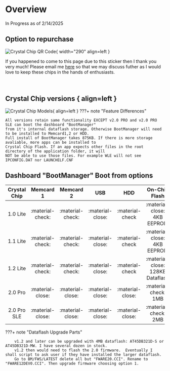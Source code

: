 # Overview

In Progress as of 2/14/2025

## Option to repurchase

![Crystal Chip QR Code](https://ps2modchiptutorials.com/crystal-chips/Crystal_Chip_QR_Code.png){ width="290" align=left }

If you happened to come to this page due 
to this sticker then I thank you very much! 
Please email me [here](mailto:info@ps2modchiptutorials.com) so that 
we may discuss futher as I would love to keep these
chips in the hands of enthusiasts.
<br>
<br>
<br>


## Crystal Chip versions { align=left }
    
![Crystal Chip Models](https://ps2modchiptutorials.com/crystal-chips/cc-site-backup/img/cc_hw_history.gif){ align=left }
???+ note "Feature Differences"
    
    All versions retain same functionality EXCEPT v2.0 PRO and v2.0 PRO SLE can boot the dashboard "BootManager"
    from it's internal dataflash storage. Otherwise BootManager will need to be installed to Memcard1,2 or HDD. 
    Full install of BootManager takes 875KB. If there is more storage avaliable, more apps can be installed to 
    Crystal Chip Flash. If an app expects other files in the root directory of the application folder, it will 
    NOT be able to use those files. For example WLE will not see IPCONFIG.DAT nor LAUNCHELF.CNF


## Dashboard "BootManager" Boot from options
| Crystal Chip | Memcard 1        | Memcard 2        | USB              | HDD              | On-Chip Flash                    |
| :----------: | :--------------: | :--------------: | :--------------: | :--------------: | :------------------------------: |
| 1.0 Lite     | :material-check: | :material-check: | :material-close: | :material-check  | :material-close: 4KB EEPROM      |
| 1.1 Lite     | :material-check: | :material-check: | :material-close: | :material-check  | :material-close: 4KB EEPROM      |
| 1.2 Lite     | :material-check: | :material-check: | :material-close: | :material-check  | :material-close: 128KB Dataflash |
| 2.0 Pro      | :material-close: | :material-close: | :material-close: | :material-close: | :material-check: 1MB             |
| 2.0 Pro SLE  | :material-close: | :material-close: | :material-close: | :material-close: | :material-check: 2MB             |

???+ note "Dataflash Upgrade Parts"
        
        v1.2 and later can be upgraded with 4MB dataflash: AT45DB321D-S or AT45DB321D-MW. I have several dozen in stock.
        v1.2 then would need to flash the 2.0 firmware.  Eventually I shall script to ask user if they have installed the larger dataflash.
        Go to BM/FWS/LATEST delete all but "FWARE20.CCI". Rename to "FWARE12DEV0.CCI". Then upgrade firmware choosing option 1.







